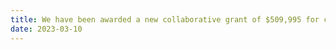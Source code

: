 ```yaml
---
title: We have been awarded a new collaborative grant of $509,995 for conducting research on DeepFusion Accelerator for Fusion Energy Sciences in Disruption Mitigation.
date: 2023-03-10
---
```




<!--more-->

<!--Visit the Centre for Scientific Machine Learning below:


[Centre for Scientific Machine Learning](https://www.oden.utexas.edu/research/centers-and-groups/center-for-scientific-machine-learning/)-->
